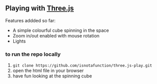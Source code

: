 ## Playing with [Three.js](https://threejs.org/)  

Features addded so far:     
- A simple colourful cube spinning in the space 
- Zoom in/out enabled with mouse rotation   
- Lights    

### to run the repo locally

1. `git clone https://github.com/isnotafunction/three.js-play.git`
2. open the html file in your browser
3. have fun looking at the spinning cube








